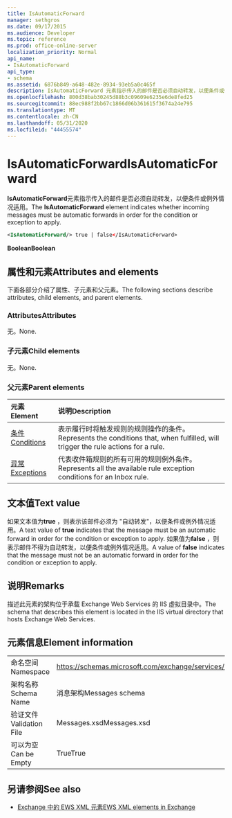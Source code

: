 ```yaml
---
title: IsAutomaticForward
manager: sethgros
ms.date: 09/17/2015
ms.audience: Developer
ms.topic: reference
ms.prod: office-online-server
localization_priority: Normal
api_name:
- IsAutomaticForward
api_type:
- schema
ms.assetid: 6876b849-a648-482e-8934-93eb5a0c465f
description: IsAutomaticForward 元素指示传入的邮件是否必须自动转发，以便条件或例外情况适用。
ms.openlocfilehash: 800d38bab30245d88b3c09609e6235e6de8fed25
ms.sourcegitcommit: 88ec988f2bb67c1866d06b361615f3674a24e795
ms.translationtype: MT
ms.contentlocale: zh-CN
ms.lasthandoff: 05/31/2020
ms.locfileid: "44455574"
---
```

# <a name="isautomaticforward"></a><span data-ttu-id="38da2-103">IsAutomaticForward</span><span class="sxs-lookup"><span data-stu-id="38da2-103">IsAutomaticForward</span></span>

<span data-ttu-id="38da2-104">**IsAutomaticForward**元素指示传入的邮件是否必须自动转发，以便条件或例外情况适用。</span><span class="sxs-lookup"><span data-stu-id="38da2-104">The **IsAutomaticForward** element indicates whether incoming messages must be automatic forwards in order for the condition or exception to apply.</span></span> 
  
```XML
<IsAutomaticForward/> true | false</IsAutomaticForward>
```

 <span data-ttu-id="38da2-105">**Boolean**</span><span class="sxs-lookup"><span data-stu-id="38da2-105">**Boolean**</span></span>
## <a name="attributes-and-elements"></a><span data-ttu-id="38da2-106">属性和元素</span><span class="sxs-lookup"><span data-stu-id="38da2-106">Attributes and elements</span></span>

<span data-ttu-id="38da2-107">下面各部分介绍了属性、子元素和父元素。</span><span class="sxs-lookup"><span data-stu-id="38da2-107">The following sections describe attributes, child elements, and parent elements.</span></span>
  
### <a name="attributes"></a><span data-ttu-id="38da2-108">Attributes</span><span class="sxs-lookup"><span data-stu-id="38da2-108">Attributes</span></span>

<span data-ttu-id="38da2-109">无。</span><span class="sxs-lookup"><span data-stu-id="38da2-109">None.</span></span>
  
### <a name="child-elements"></a><span data-ttu-id="38da2-110">子元素</span><span class="sxs-lookup"><span data-stu-id="38da2-110">Child elements</span></span>

<span data-ttu-id="38da2-111">无。</span><span class="sxs-lookup"><span data-stu-id="38da2-111">None.</span></span>
  
### <a name="parent-elements"></a><span data-ttu-id="38da2-112">父元素</span><span class="sxs-lookup"><span data-stu-id="38da2-112">Parent elements</span></span>

|<span data-ttu-id="38da2-113">**元素**</span><span class="sxs-lookup"><span data-stu-id="38da2-113">**Element**</span></span>|<span data-ttu-id="38da2-114">**说明**</span><span class="sxs-lookup"><span data-stu-id="38da2-114">**Description**</span></span>|
|:-----|:-----|
|[<span data-ttu-id="38da2-115">条件</span><span class="sxs-lookup"><span data-stu-id="38da2-115">Conditions</span></span>](conditions.md) <br/> |<span data-ttu-id="38da2-116">表示履行时将触发规则的规则操作的条件。</span><span class="sxs-lookup"><span data-stu-id="38da2-116">Represents the conditions that, when fulfilled, will trigger the rule actions for a rule.</span></span>  <br/> |
|[<span data-ttu-id="38da2-117">异常</span><span class="sxs-lookup"><span data-stu-id="38da2-117">Exceptions</span></span>](exceptions.md) <br/> |<span data-ttu-id="38da2-118">代表收件箱规则的所有可用的规则例外条件。</span><span class="sxs-lookup"><span data-stu-id="38da2-118">Represents all the available rule exception conditions for an Inbox rule.</span></span>  <br/> |
   
## <a name="text-value"></a><span data-ttu-id="38da2-119">文本值</span><span class="sxs-lookup"><span data-stu-id="38da2-119">Text value</span></span>

<span data-ttu-id="38da2-120">如果文本值为**true** ，则表示该邮件必须为 "自动转发"，以便条件或例外情况适用。</span><span class="sxs-lookup"><span data-stu-id="38da2-120">A text value of **true** indicates that the message must be an automatic forward in order for the condition or exception to apply.</span></span> <span data-ttu-id="38da2-121">如果值为**false** ，则表示邮件不得为自动转发，以便条件或例外情况适用。</span><span class="sxs-lookup"><span data-stu-id="38da2-121">A value of **false** indicates that the message must not be an automatic forward in order for the condition or exception to apply.</span></span> 
  
## <a name="remarks"></a><span data-ttu-id="38da2-122">说明</span><span class="sxs-lookup"><span data-stu-id="38da2-122">Remarks</span></span>

<span data-ttu-id="38da2-123">描述此元素的架构位于承载 Exchange Web Services 的 IIS 虚拟目录中。</span><span class="sxs-lookup"><span data-stu-id="38da2-123">The schema that describes this element is located in the IIS virtual directory that hosts Exchange Web Services.</span></span>
  
## <a name="element-information"></a><span data-ttu-id="38da2-124">元素信息</span><span class="sxs-lookup"><span data-stu-id="38da2-124">Element information</span></span>

|||
|:-----|:-----|
|<span data-ttu-id="38da2-125">命名空间</span><span class="sxs-lookup"><span data-stu-id="38da2-125">Namespace</span></span>  <br/> |https://schemas.microsoft.com/exchange/services/2006/messages  <br/> |
|<span data-ttu-id="38da2-126">架构名称</span><span class="sxs-lookup"><span data-stu-id="38da2-126">Schema Name</span></span>  <br/> |<span data-ttu-id="38da2-127">消息架构</span><span class="sxs-lookup"><span data-stu-id="38da2-127">Messages schema</span></span>  <br/> |
|<span data-ttu-id="38da2-128">验证文件</span><span class="sxs-lookup"><span data-stu-id="38da2-128">Validation File</span></span>  <br/> |<span data-ttu-id="38da2-129">Messages.xsd</span><span class="sxs-lookup"><span data-stu-id="38da2-129">Messages.xsd</span></span>  <br/> |
|<span data-ttu-id="38da2-130">可以为空</span><span class="sxs-lookup"><span data-stu-id="38da2-130">Can be Empty</span></span>  <br/> |<span data-ttu-id="38da2-131">True</span><span class="sxs-lookup"><span data-stu-id="38da2-131">True</span></span>  <br/> |
   
## <a name="see-also"></a><span data-ttu-id="38da2-132">另请参阅</span><span class="sxs-lookup"><span data-stu-id="38da2-132">See also</span></span>



- [<span data-ttu-id="38da2-133">Exchange 中的 EWS XML 元素</span><span class="sxs-lookup"><span data-stu-id="38da2-133">EWS XML elements in Exchange</span></span>](ews-xml-elements-in-exchange.md)


